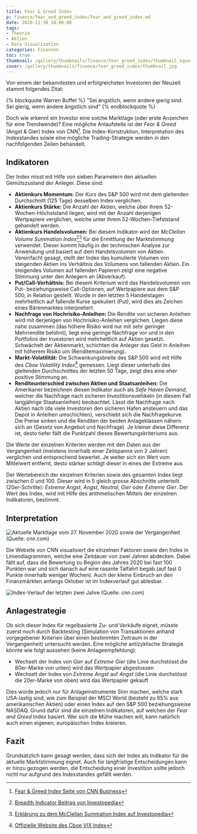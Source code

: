 ```yaml
---
title: Fear & Greed Index
p: finance/fear_and_greed_index/fear_and_greed_index.md
date: 2020-11-30 18:00:00
tags:
- Theorie
- Aktien
- Data Visualization
categories: Finanzen
toc: true
thumbnail: /gallery/thumbnails/finance/fear_greed_index/thumbnail_square.jpg
cover: /gallery/thumbnails/finance/fear_greed_index/thumbnail.jpg
---
```


Von einem der bekanntesten und erfolgreichsten Investoren der Neuzeit stammt folgendes Zitat:

{% blockquote Warren Buffet %}
"Sei ängstlich, wenn andere gierig sind. Sei gierig, wenn andere ängstlich sind"
{% endblockquote %}

Doch wie erkennt ein Investor eine solche Marktlage (oder erste Anzeichen für eine Trendwende)? Eine mögliche Anlaufstelle ist der *Fear & Greed* (Angst & Gier) Index von CNN[^1]. Die Index-Konstruktion, Interpretation des Indexstandes sowie eine mögliche Trading-Strategie werden in den nachfolgenden Zeilen behandelt.

<!-- more -->

## Indikatoren

Der Index misst mit Hilfe von sieben Parametern den aktuellen Gemütszustand der Anleger. Diese sind:

* **Aktienkurs Momentum:** Der Kurs des S&P 500 wird mit dem gleitenden Durchschnitt (125 Tage) desselben Index verglichen.
* **Aktienkurs Stärke:** Die Anzahl der Aktien, welche über ihrem 52-Wochen-Höchststand liegen, wird mit der Anzahl derjenigen Wertpapiere verglichen, welche unter ihrem 52-Wochen-Tiefststand gehandelt werden.
* **Aktienkurs Handelsvolumen:** Bei diesem Indikator wird der *McClellan Volume Summation Index*[^2][^3] für die Ermittlung der Marktstimmung verwendet. Dieser kommt häufig in der technischen Analyse zur Anwendung und basiert auf dem Handelsvolumen von Aktien. Vereinfacht gesagt, stellt der Index das kumulierte Volumen von steigenden Aktien ins Verhältnis des Volumens von fallenden Aktien. Ein steigendes Volumen auf fallenden Papieren zeigt eine negative Stimmung unter den Anlegern an (Abverkauf).
* **Put/Call-Verhältnis:** Bei diesem Kriterium wird das Handelsvolumen von Put- beziehungsweise Call-Optionen, auf Wertpapiere aus dem S&P 500, in Relation gestellt. Wurde in den letzten 5 Handelstagen mehrheitlich auf fallende Kurse spekuliert (Put), wird dies als Zeichen eines Bärenmarktes interpretiert.
* **Nachfrage von Hochrisiko-Anleihen:** Die Rendite von sicheren Anleihen wird mit derjenigen von Hochrisiko-Anleihen verglichen. Liegen diese nahe zusammen (das höhere Risiko wird nur mit sehr geringer Mehrrendite belohnt), liegt eine geringe Nachfrage vor und in den Portfolios der Investoren wird mehrheitlich auf Aktien gesetzt. Schwächelt der Aktienmarkt, schichten die Anleger das Geld in Anleihen mit höherem Risiko um (Renditemaximierung).
* **Markt-Volatilität:** Die Schwankungsbreite des S&P 500 wird mit Hilfe des *Cboe Volatility Index*[^4] gemessen. Liegt dieser unterhalb des gleitenden Durchschnittes der letzten 50 Tage, zeigt dies eine eher positive Stimmung an.
* **Renditeunterschied zwischen Aktien und Staatsanleihen:** Die Amerikaner bezeichnen diesen Indikator auch als *Safe Haven Demand*, welcher die Nachfrage nach sicheren Investitionsvehikeln (in diesem Fall langjährige Staatsanleihen) beobachtet. Lässt die Nachfrage nach Aktien nach (da viele Investoren den sicheren Hafen ansteuern und das Depot in Anleihen umschichten), verschiebt sich die Nachfragekurve. Die Preise sinken und die Renditen der beiden Anlageklassen nähern sich an (Gesetz von Angebot und Nachfrage). Je kleiner diese Differenz ist, desto tiefer fällt die Punktzahl dieses Bewertungskriteriums aus.

Die Werte der einzelnen Kriterien werden mit den Daten aus der Vergangenheit (meistens innerhalb einer Zeitspanne von 2 Jahren) verglichen und entsprechend bewertet. Je weiter sich ein Wert vom Mittelwert entfernt, desto stärker schlägt dieser in eines der Extreme aus.

Der Wertebereich der einzelnen Kriterien sowie des gesamten Index liegt zwischen 0 und 100. Dieser wird in 5 gleich grosse Abschnitte unterteilt (20er-Schritte): *Extreme Angst*, *Angst*, *Neutral*, *Gier* oder *Extreme Gier*. Der Wert des Index, wird mit Hilfe des arithmetischen Mittels der einzelnen Indikatoren, bestimmt.

## Interpretation

![Aktuelle Marktlage vom 27. November 2020 sowie der Vergangenheit (Quelle: cnn.com)](fear_greed_tacho.png)

Die Website von CNN visualisiert die einzelnen Faktoren sowie den Index in Liniendiagrammen, welche eine Zeitdauer von zwei Jahren abdecken. Dabei fällt auf, dass die Bewertung zu Beginn des Jahres 2020 bei fast 100 Punkten war und sich danach auf eine rasante Talfahrt begab (auf fast 0 Punkte innerhalb weniger Wochen). Auch der kleine Einbruch an den Finanzmärkten anfangs Oktober ist im Indexverlauf gut ablesbar.

![Index-Verlauf der letzten zwei Jahre (Quelle: cnn.com)](fear_greed_chart.png)

## Anlagestrategie

Ob sich dieser Index für regelbasierte Zu- und Verkäufe eignet, müsste zuerst noch durch Backtesting (Simulation von Transaktionen anhand vorgegebener Kriterien über einen bestimmten Zeitraum in der Vergangenheit) untersucht werden. Eine mögliche antizyklische Strategie könnte wie folgt aussehen (keine Anlageempfehlung):
* Wechselt der Index von *Gier* auf *Extreme Gier* (die Linie durchstösst die 80er-Marke von unten) wird das Wertpapier abgestossen
* Wechselt der Index von *Extreme Angst* auf *Angst* (die Linie durchstösst die 20er-Marke von oben) wird das Wertpapier gekauft

Dies würde jedoch nur für Anlageinstrumente Sinn machen, welche stark USA-lastig sind, wie zum Beispiel der MSCI World (besteht zu 65% aus amerikanischen Aktien) oder einen Index auf den S&P 500 beziehungsweise NASDAQ. Grund dafür sind die einzelnen Indikatoren, auf welchen der *Fear and Greed* Index basiert. Wer sich die Mühe machen will, kann natürlich auch einen eigenen, europäischen Index kreieren.

## Fazit

Grundsätzlich kann gesagt werden, dass sich der Index als Indikator für die aktuelle Marktstimmung eignet. Auch für langfristige Entscheidungen kann er hinzu gezogen werden, die Entscheidung einer Investition sollte jedoch nicht nur aufgrund des Indexstandes gefällt werden.

[^1]: [Fear & Greed Index Seite von CNN Business](https://money.cnn.com/data/fear-and-greed/)
[^2]: [Breadth Indicator Beitrag von Investopedia](https://www.investopedia.com/terms/b/breadthindicator.asp)
[^3]: [Erklärung zu dem McClellan Summation Index auf Investopedia](https://www.investopedia.com/terms/m/mcclellansummation.asp)
[^4]: [Offizielle Website des Cboe VIX Index](https://markets.cboe.com/tradable_products/vix)
